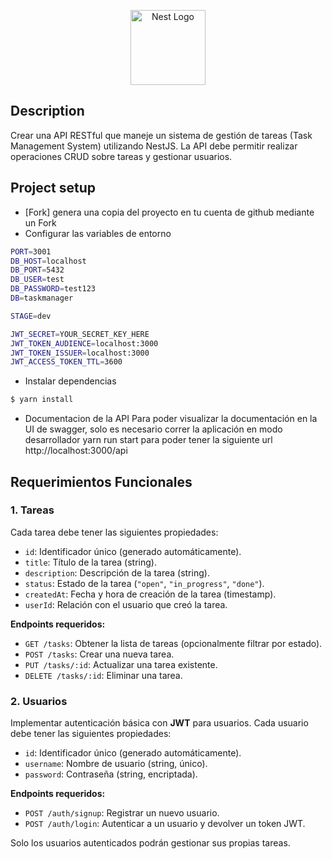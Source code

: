 <p align="center">
  <a href="http://nestjs.com/" target="blank"><img src="https://nestjs.com/img/logo-small.svg" width="120" alt="Nest Logo" /></a>
</p>

[circleci-image]: https://img.shields.io/circleci/build/github/nestjs/nest/master?token=abc123def456
[circleci-url]: https://circleci.com/gh/nestjs/nest


## Description

<p>
  Crear una API RESTful que maneje un sistema de gestión de tareas (Task Management System) utilizando NestJS. La API debe permitir realizar operaciones CRUD sobre tareas y gestionar usuarios.
</p>

## Project setup

- [Fork] genera una copia del proyecto en tu cuenta de github mediante un Fork
- Configurar las variables de entorno
```bash
PORT=3001
DB_HOST=localhost
DB_PORT=5432
DB_USER=test
DB_PASSWORD=test123
DB=taskmanager

STAGE=dev

JWT_SECRET=YOUR_SECRET_KEY_HERE
JWT_TOKEN_AUDIENCE=localhost:3000
JWT_TOKEN_ISSUER=localhost:3000
JWT_ACCESS_TOKEN_TTL=3600
```
- Instalar dependencias
```bash
$ yarn install
```
- Documentacion de la API
Para poder visualizar la documentación en la UI de swagger, solo es necesario correr la aplicación en modo desarrollador yarn run start para poder tener la siguiente url http://localhost:3000/api

## Requerimientos Funcionales

### 1. Tareas

Cada tarea debe tener las siguientes propiedades:
- `id`: Identificador único (generado automáticamente).
- `title`: Título de la tarea (string).
- `description`: Descripción de la tarea (string).
- `status`: Estado de la tarea (`"open"`, `"in_progress"`, `"done"`).
- `createdAt`: Fecha y hora de creación de la tarea (timestamp).
- `userId`: Relación con el usuario que creó la tarea.

**Endpoints requeridos:**
- `GET /tasks`: Obtener la lista de tareas (opcionalmente filtrar por estado).
- `POST /tasks`: Crear una nueva tarea.
- `PUT /tasks/:id`: Actualizar una tarea existente.
- `DELETE /tasks/:id`: Eliminar una tarea.

### 2. Usuarios

Implementar autenticación básica con **JWT** para usuarios. Cada usuario debe tener las siguientes propiedades:
- `id`: Identificador único (generado automáticamente).
- `username`: Nombre de usuario (string, único).
- `password`: Contraseña (string, encriptada).

**Endpoints requeridos:**
- `POST /auth/signup`: Registrar un nuevo usuario.
- `POST /auth/login`: Autenticar a un usuario y devolver un token JWT.

Solo los usuarios autenticados podrán gestionar sus propias tareas.

